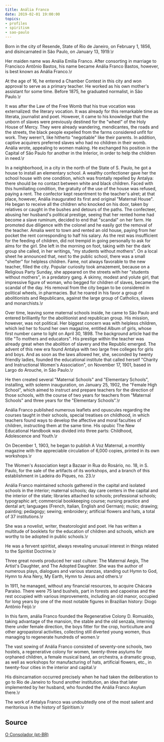 ```yaml
---
title: Anália Franco
date: 2019-02-01 19:00:00
topics: 
- profiles
- spiritism
- sao-paulo
---
```


Born in the city of Resende, State of Rio de Janeiro, on February 1, 1856, and disincarnated in São Paulo, on January 13, 1919.\r

Her maiden name was Anália Emilia Franco. After consorting in marriage to Francisco Antônio Bastos, his name became Anália Franco Bastos, however, is best known as Anália Franco.\r

At the age of 16, he entered a Chamber Contest in this city and won approval to serve as a primary teacher. He worked as his own mother's assistant for some time. Before 1875, he graduated normalist, in São Paulo.\r

It was after the Law of the Free Womb that his true vocation was externalized: the literary vocation. It was already for this remarkable time as literata, journalist and poet. However, it came to his knowledge that the unborn of slaves were previously destined for the "wheel" of the Holy House of Mercy. They were already wandering, mendicantes, the roads and the streets, the black people expelled from the farms considered unfit for work. They weren't, like hitherto "negotiable" like their parents. In addition, captive acquirers preferred slaves who had no children in their womb. Anália wrote, appealing to women making. He exchanged his position in the Capital of São Paulo for another in the Interior, in order to help the children in need.\r

In a neighborhood, in a city in the north of the State of S. Paulo, he got a house to install an elementary school. A wealthy confectioner gave her the school house with one condition, which was frontally repelled by Antalya: there should be no contact between white and black children. Faced with this humiliating condition, the gratuity of the use of the house was refused, paying a rent. The confector kept resentment to the teacher's alret; at that place, however, Anália inaugurated its first and original "Maternal House". He began to receive all the children who knocked on his door, taken by relatives or caught in the bushes and detours of the paths. The confecteer, abusing her husband's political prestige, seeing that her rented home had become a slave ruminum, decided to end that "scandal" on her farm. He promoted due diligence with the colonel and he easily got the removal of the teacher. Amalia went to town and rented an old house, paying from her pocket the rent corresponding to half his salary. As the rest was insufficient for the feeding of children, did not trempid in going personally to ask for alms for the girl. She left in the morning on foot, taking with her the dark group she called, in her writings, "my students without mothers". On a local sheet he announced that, next to the public school, there was a small "shelter" for helpless children. Fame, not always favorable to the new teacher, filled the city. Popular curiosity took amazement, because on a Religious Party Sunday, she appeared on the streets with her "students without mothers", in a predatory gang. A skinny, modest and yolute girl, that impressive figure of woman, who begged for children of slaves, became the scandal of the day. His removal from the city began to be considered in political wheels, in pharmacies. But he roared in his favor a group of abolitionists and Republicans, against the large group of Catholics, slaves and monarchists.\r

Over time, leaving some maternal schools inside, he came to São Paulo and entered brilliantly for the abolitionist and republican group. His mission, however, was not political. Her biggest concern was with helpless children, which led her to found her own magazine, entitled Album of girls, whose first number came to light on April 30, 1898. The background article had the title "To mothers and educators". His prestige within the teacher was already great when the abolition of slavery and the Republic emerged. The advent of this new era found Antalya with two large free colleges for girls and boys. And as soon as the laws allowed her, she, seconded by twenty friendly ladies, founded the educational institute that called herself "Charity and Instructional Women's Association", on November 17, 1901, based in Largo do Arouche, in São Paulo.\r

He then created several "Maternal Schools" and "Elementary Schools", installing, with solemn inauguration, on January 25, 1902, the "Female High School", which aimed to instruct and prepare teachers for the direction of those schools, with the course of two years for teachers from "Maternal Schools" and three years for the "Elementary Schools".\r

Anália Franco published numerous leaflets and opuscules regarding the courses taught in their schools, special treatises on childhood, in which teachers found ways to develop the affective and moral faculties of children, instructing them at the same time. His opubic The New Educational Handbook was divided into three parts: Childhood, Adolescence and Youth.\r

On December 1, 1903, he began to publish A Voz Maternal, a monthly magazine with the appreciable circulation of 6,000 copies, printed in its own workshops.\r

The Women's Association kept a Bazaar in Rua do Rosário, no. 18, in S. Paulo, for the sale of the artifacts of its workshops, and a branch of this establishment in Ladeira do Piques, no. 23.\r

Anália Franco maintained schools gathered in the capital and isolated schools in the interior; maternal schools; day care centers in the capital and the interior of the state; libraries attached to schools; professional schools; typographic art; commercial bookkeeping course; nursing practice and dental art; languages (French, Italian, English and German); music; drawing; painting; pedagogy; sewing; embroidery; artificial flowers and hats, a total of 37 institutions.\r

She was a novelist, writer, theatorologist and poet. He has written a multitude of booklets for the education of children and schools, which are worthy to be adopted in public schools.\r

He was a fervent spiritist, always revealing unusual interest in things related to the Spiritist Doctrine.\r

Three great novels produced her vast culture: The Maternal Aegis, The Artist's Daughter, and The Adopted Daughter. She was the author of numerous plays, dialogues and various stanzas, standing out Hymn to God, Hymn to Ana Nery, My Earth, Hymn to Jesus and others.\r

In 1911, he managed, without any financial resources, to acquire Chácara Paraíso. There were 75 land bushels, part in forests and capoeiras and the rest occupied with various improvements, including an old manor, occupied for long years by one of the most notable figures in Brazilian history: Diogo Antônio Feijó.\r

In this farm, anália Franco founded the Regenerative Colony D. Romualdo, taking advantage of the mansion, the stable and the old senzala, interning there under female direction, the boys fitter for the crop, horticulture and other agropastoral activities, collecting still diverted young women, thus managing to regenerate hundreds of women.\r

The vast sowing of Anália Franco consisted of seventy-one schools, two hostels, a regenerative colony for women, twenty-three asylums for orphaned children, a female musical band, an orchestra, a dramatic group, as well as workshops for manufacturing of hats, artificial flowers, etc., in twenty-four cities in the interior and capital.\r

His disincarnation occurred precisely when he had taken the deliberation to go to Rio de Janeiro to found another institution, an idea that later implemented by her husband, who founded the Anália Franco Asylum there.\r

The work of Antalya Franco was undoubtedly one of the most salient and meritorious in the history of Spiritism.\r


## Source
[O Consolador (pt-BR)](http://www.oconsolador.com.br/linkfixo/biografias/analiafranco.html)



